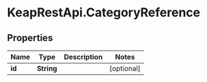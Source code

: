 # KeapRestApi.CategoryReference

## Properties

Name | Type | Description | Notes
------------ | ------------- | ------------- | -------------
**id** | **String** |  | [optional] 


